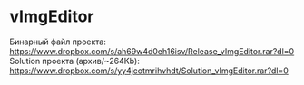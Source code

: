 # vImgEditor 

Бинарный файл проекта:
https://www.dropbox.com/s/ah69w4d0eh16isv/Release_vImgEditor.rar?dl=0
Solution проекта (архив/~264Kb):
https://www.dropbox.com/s/yy4jcotmrihvhdt/Solution_vImgEditor.rar?dl=0
